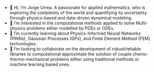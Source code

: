 - 👋 Hi, I’m Jorge Urrea. A passionate for applied mathematics, who is exploring the complexity of the world and quantifying its uncertainty through physics-based and data-driven dynamical modeling. 
- 👀 I’m interested in the computational methods applied to solve Multi-physics problems either modelled by PDEs or ODEs.
- 🌱 I’m currently learning about Physics-Informed Neural Networks (PINNs), Gaussian Processes (GPs), and Finite Element Method (FEM) technologies. 
- 💞️ I’m looking to collaborate on the development of robust/reliable libraries to computational approximate the solution of couple chemo-thermo-mechanical problems either using traditional methods or machine learning based ones.

<!---
jhurreaq/jhurreaq is a ✨ special ✨ repository because its `README.md` (this file) appears on your GitHub profile.
You can click the Preview link to take a look at your changes.
--->
